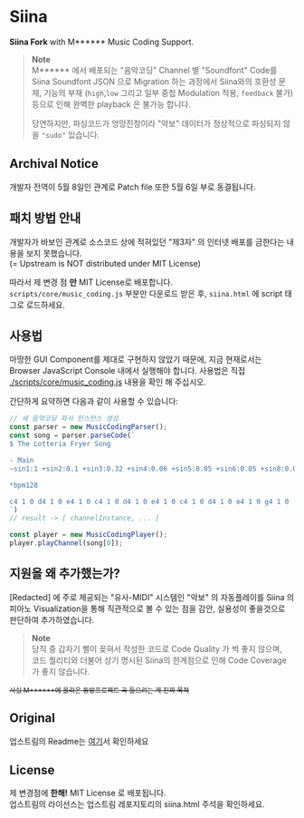 Siina
=====

**Siina Fork** with M****** Music Coding Support.  
 
> **Note**  
> M****** 에서 배포되는 "음악코딩" Channel 별 "Soundfont" Code를 Siina Soundfont JSON 으로 Migration 하는 과정에서 Siina와의 호환성 문제, 
> 기능의 부재 (`high`,`low` 그리고 일부 중첩 Modulation 적용, `feedback` 불가) 등으로 인해 완벽한 playback 은 불가능 합니다.  
>
> 당연하지만, 파싱코드가 엉망진창이라 "악보" 데이터가 정상적으로 파싱되지 않을 `"sudo"` 있습니다.  

Archival Notice
-----------
개발자 전역이 5월 8일인 관계로 Patch file 또한 5월 6일 부로 동결됩니다.


패치 방법 안내
-----------
개발자가 바보인 관계로 소스코드 상에 적혀있던 "제3자" 의 인터넷 배포를 금한다는 내용을 보지 못했습니다.  
(= Upstream is NOT distributed under MIT License)  

따라서 제 변경 점 **만** MIT License로 배포합니다.  
`scripts/core/music_coding.js` 부분만 다운로드 받은 후, `siina.html` 에 script 태그로 로드하세요.

사용법
-----------
마땅한 GUI Component를 제대로 구현하지 않았기 때문에, 지금 현재로서는 Browser JavaScript Console 내에서 실행해야 합니다. 사용법은 직접 [./scripts/core/music_coding.js](./scripts/core/music_coding.js) 내용을 확인 해 주십시오.  

간단하게 요약하면 다음과 같이 사용할 수 있습니다:  
```js
// 새 음악코딩 파서 인스턴스 생성
const parser = new MusicCodingParser();
const song = parser.parseCode(`
$ The Lotteria Fryer Song

- Main
~sin1:1 +sin2:0.1 +sin3:0.32 +sin4:0.06 +sin5:0.05 +sin6:0.05 +sin8:0.02 +sin9:0.01 +sin10:0.01 +sin11:0.01 +sin12:0.01 !a10 !d3000 !s0 !r250

*bpm128

c4 1 0 d4 1 0 e4 1 0 c4 1 0 d4 1 0 e4 1 0 c4 1 0 d4 1 0 e4 1 0 g4 1 0
`)
// result -> [ channelInstance, ... ]

const player = new MusicCodingPlayer();
player.playChannel(song[0]);
```

지원을 왜 추가했는가?
-----------
 [Redacted] 에 주로 제공되는 "유사-MIDI" 시스템인 "악보" 의 자동플레이를 Siina 의 피아노 Visualization을 통해 직관적으로 볼 수 있는 점을 감안, 실용성이 좋을것으로 판단하여 추가하였습니다.  

 > **Note**  
 > 당직 중 갑자기 삘이 꽂혀서 작성한 코드로 Code Quality 가 썩 좋지 않으며,   
 > 코드 퀄리티와 더불어 상기 명시된 Siina의 한계점으로 인해 Code Coverage 가 좋지 않습니다.  

 <sup>~~사실 M******에 올라온 동방프로젝트 곡 들으려는 게 진짜 목적~~</sup>

Original
--------
 업스트림의 Readme는 [여기](/README.original.md)서 확인하세요
 
License
--------
제 변경점에 **한해!** MIT License 로 배포됩니다.  
업스트림의 라이선스는 업스트림 레포지토리의 siina.html 주석을 확인하세요.  
